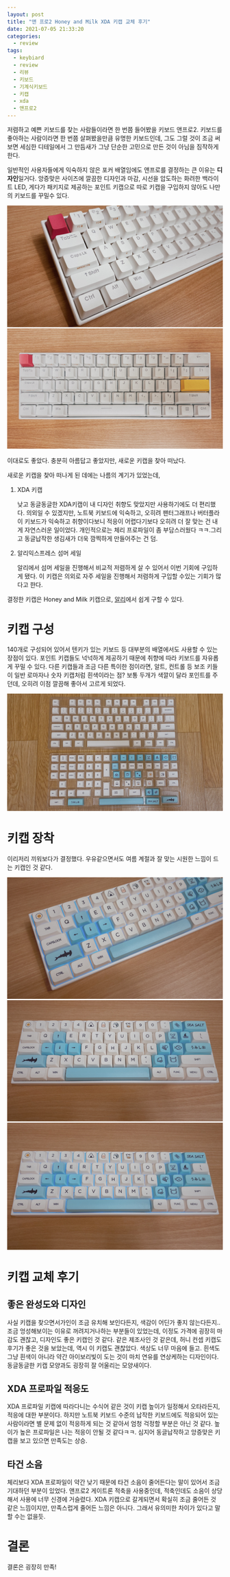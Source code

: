 ```yaml
---
layout: post
title: "앤 프로2 Honey and Milk XDA 키캡 교체 후기"
date: 2021-07-05 21:33:20
categories:
  - review
tags:
  - keybiard
  - review
  - 리뷰
  - 키보드
  - 기계식키보드
  - 키캡
  - xda
  - 앤프로2
---
```


저렴하고 예쁜 키보드를 찾는 사람들이라면 한 번쯤 들어봤을 키보드 앤프로2. 키보드를 좋아하는 사람이라면 한 번쯤 살펴봤을만큼 유명한 키보드인데, 그도 그럴 것이 조금 써 보면 세심한 디테일에서 그 만듬새가 그냥 단순한 고민으로 만든 것이 아님을 짐작하게 한다.

일반적인 사용자들에게 익숙하지 않은 포커 배열임에도 앤프로를 결정하는 큰 이유는 **디자인**일거다. 앙증맞은 사이즈에 깔끔한 디자인과 마감, 시선을 압도하는 화려한 백라이트 LED, 게다가 패키지로 제공하는 포인트 키캡으로 따로 키캡을 구입하지 않아도 나만의 키보드를 꾸밀수 있다.

![Image](./assets/posts/2021-07-05-honey-key-cap-review/0.jpeg)
![Image](./assets/posts/2021-07-05-honey-key-cap-review/1.jpeg)

이대로도 좋았다. 충분히 아름답고 좋았지만, 새로운 키캡을 찾아 떠났다.

새로운 키캡을 찾아 떠나게 된 데에는 나름의 계기가 있었는데,

1. XDA 키캡

    낮고 동글동글한 XDA키캡이 내 디자인 취향도 맞았지만 사용하기에도 더 편리했다. 의외일 수 있겠지만, 노트북 키보드에 익숙하고, 오히려 팬터그래프나 버터플라이 키보드가 익숙하고 취향이다보니 적응이 어렵다기보다 오히려 더 잘 맞는 건 내게 자연스러운 일이었다. 개인적으로는 체리 프로파일이 좀 부담스러웠다 ㅋㅋ.그리고 동글납작한 생김새가 더욱 깜찍하게 만들어주는 건 덤.

2. 알리익스프레스 섬머 세일

    알리에서 섬머 세일을 진행해서 비교적 저렴하게 살 수 있어서 이번 기회에 구입하게 됐다. 이 키캡은 의외로 자주 세일을 진행해서 저렴하게 구입할 수있는 기회가 많다고 한다. 

결정한 키캡은 Honey and Milk 키캡으로, [알리](https://ko.aliexpress.com/item/32893869108.html?spm=a2g0s.9042311.0.0.2c174c4dLaw6Pu)에서 쉽게 구할 수 있다.


# 키캡 구성

140개로 구성되어 있어서 텐키가 있는 키보드 등 대부분의 배열에서도 사용할 수 있는 장점이 있다. 포인트 키캡들도 넉넉하게 제공하기 때문에 취향에 따라 키보드를 자유롭게 꾸밀 수 있다. 다른 키캡들과 조금 다른 특이한 점이라면, 알트, 컨트롤 등 보조 키들이 일반 로마자나 숫자 키캡처럼 흰색이라는 점? 보통 두개가 색깔이 달라 포인트를 주던데, 오히려 이점 깔끔해 좋아서 고르게 되었다.

![Image](./assets/posts/2021-07-05-honey-key-cap-review/2.jpeg)

# 키캡 장착

이리저리 끼워보다가 결정했다. 우유같으면서도 여름 계절과 잘 맞는 시원한 느낌이 드는 키캡인 것 같다.

![Image](./assets/posts/2021-07-05-honey-key-cap-review/3.jpeg)
![Image](./assets/posts/2021-07-05-honey-key-cap-review/4.jpeg)
![Image](./assets/posts/2021-07-05-honey-key-cap-review/5.jpeg)

# 키캡 교체 후기

## 좋은 완성도와 디자인

사실 키캡을 찾으면서가인이 조금 유치해 보인다든지, 색감이 어딘가 좋지 않는다든지.. 조금 엉성해보이는 이유로 꺼려지거나하는 부분들이 있었는데, 이정도 가격에 굉장히 마감도 괜찮고, 디자인도 좋은 키캡인 것 같다. 같은 제조사인 것 같은데, 허니 컨셉 키캡도 후기가 좋은 것을 보았는데, 역시 이 키캡도 괜찮았다. 색상도 너무 마음에 들고. 흰색도 그냥 흰색이 아니라 약간 아이보리빛이 도는 것이 마치 연유를 연상케하는 디자인이다. 동글동글한 키캡 모양과도 굉장히 잘 어울리는 모양새이다.

## XDA 프로파일 적응도

XDA 프로파일 키캡에 따라다니는 수식어 같은 것이 키캡 높이가 일정해서 오타라든지, 적응에 대한 부분이다. 하지만 노트북 키보드 수준의 납작한 키보드에도 적응되어 있는 사람이라면 별 문제 없이 적응하게 되는 것 같아서 엄청 걱정할 부분은 아닌 것 같다. 높이가 높은 프로파일은 나는 적응이 안될 것 같다ㅋㅋ. 심지어 동글납작하고 앙증맞은 키캡을 보고 있으면  만족도는 상승.

## 타건 소음

체리보다 XDA 프로파일이 약간 낮기 때문에 타건 소음이 줄어든다는 말이 있어서 조금 기대하던 부분이 있었다. 앤프로2 게이트론 적축을 사용중인데, 적축인데도 소음이 상당해서 사용에 너무 신경에 거슬렸다. XDA 키캡으로 갈게되면서 확실히 조금 줄어든 것 같은 느낌이지만, 만족스럽게 줄어든 느낌은 아니다. 그래서 유의미한 차이가 있다고 말할 수는 없을듯.

# 결론

결론은 굉장히 만족!